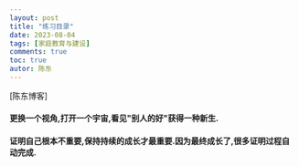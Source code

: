 ```yaml
---
layout: post
title: "练习目录"
date: 2023-08-04
tags: [家庭教育与建设]
comments: true
toc: true
autor: 陈东
---
```


[陈东博客]

#### 更换一个视角,打开一个宇宙,看见"别人的好"获得一种新生.

#### 证明自己根本不重要,保持持续的成长才最重要.因为最终成长了,很多证明过程自动完成.
